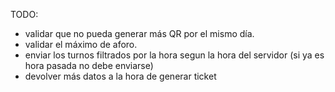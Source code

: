 TODO:

- validar que no pueda generar más QR por el mismo día.
- validar el máximo de aforo.
- enviar los turnos filtrados por la hora segun la hora del servidor (si ya es hora pasada no debe enviarse)
- devolver más datos a la hora de generar ticket

